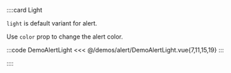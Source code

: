 <!-- 👉 Light -->
::::card Light

`light` is default variant for alert.

Use `color` prop to change the alert color.

:::code DemoAlertLight
<<< @/demos/alert/DemoAlertLight.vue{7,11,15,19}
:::

::::
